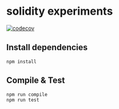 # solidity experiments
[![codecov](https://codecov.io/gh/heldersepu/hs-solidity/branch/main/graph/badge.svg?token=4BMxmN0DoY)](https://codecov.io/gh/heldersepu/hs-solidity)

## Install dependencies
```
npm install
```

## Compile & Test
```
npm run compile
npm run test
```
